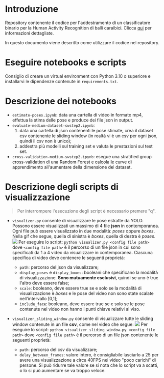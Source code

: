 # Introduzione

Repository contenente il codice per l'addestramento di un classificatore binario per la Human Activity Recognition di balli caraibici. Clicca [qui](./resources/reports/) per informazioni dettagliate.

In questo documento viene descritto come utilizzare il codice nel repository.

# Eseguire notebooks e scripts

Consiglio di creare un virtual environment con Python 3.10 o superiore e installarvi le dipendenze contenute in `requirements.txt`.

# Descrizione dei notebooks

- `estimate-poses.ipynb`: data una cartella di video in formato mp4, effettua la stima delle pose e produce dei file json in output.
- `evaluate-medium-dataset-swstep2.ipynb`: 
    1. data una cartella di json contenenti le pose stimate, crea il dataset csv contenente le sliding window (in realtà vi è un csv per ogni json, quindi il csv non è unico);
    2. addestra più modelli sul training set e valuta le prestazioni sul test set.
- `cross-validation-medium-swstep2.ipynb`: esegue una stratified group cross-validation di una Random Forest e calcola le curve di apprendimento all'aumentare della dimensione del dataset.

# Descrizione degli scripts di visualizzazione

> Per interrompere l'esecuzione degli script è necessario premere "q".

- `visualizer.py` consente di visualizzare le pose estratte da YOLO. Possono essere visualizzati un massimo di 4 file **json** in contemporanea. Ogni file può essere visualizzato in due modalità: *poses* oppure *boxes*. Nella gif che segue, quella di sinistra è *boxes*, quella di destra è *poses*.
![](./resources/media/filtered_vs_unfiltered.gif)
Per eseguire lo script: `python visualizer.py <config file path>` dove `<config file path>` è il percorso di un file json in cui sono specificati da 1 a 4 video da visualizzare in contemporanea. Ciascuna specifica di video deve contenere le seguenti proprietà:
    - `path`: percorso del json da visualizzare;
    - `display_poses` e `display_boxes`: booleani che specificano la modalità di visualizzazione. **Sono mutuamente esclusivi**, quindi se uno è true l'altro deve essere false;
    - `scale`: booleano, deve essere true se e solo se la modalità di visualizzazione è *boxes* e le pose del video non sono state scalate nell'intervallo [0,1];
    - `include_face`: booleano, deve essere true se e solo se le pose contenute nel video non hanno i punti chiave relativi al viso.

- `visualizer_sliding_window.py` consente di visualizzare tutte le sliding window contenute in un file **csv**, come nel video che segue:
![](./resources/media/sliding_windows.gif)
Per eseguire lo script: `python visualizer_sliding_window.py <config file path>` dove `<config file path>` è il percorso di un file json contenente le seguenti proprietà:
    - `path`: percorso del csv da visualizzare;
    - `delay_between_frames`: valore intero, è consigliabile lasciarlo a 25 per avere una visualizzazione a circa 40FPS nei video "poco carichi" di persone. Si può ridurre tale valore se si nota che lo script va a scatti, o lo si può aumentare se va troppo veloce.